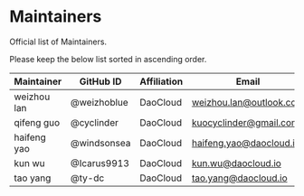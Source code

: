 # Maintainers

Official list of Maintainers.

Please keep the below list sorted in ascending order.

| Maintainer  | GitHub ID    | Affiliation | Email                     |
|-------------|--------------|-------------|---------------------------|
| weizhou lan | @weizhoblue  | DaoCloud    | <weizhou.lan@outlook.com> |
| qifeng guo  | @cyclinder   | DaoCloud    | <kuocyclinder@gmail.com>  |
| haifeng yao | @windsonsea  | DaoCloud    | <haifeng.yao@daocloud.io> |
| kun wu      | @Icarus9913  | DaoCloud    | <kun.wu@daocloud.io>      |
| tao yang    | @ty-dc       | DaoCloud    | <tao.yang@daocloud.io>    |
